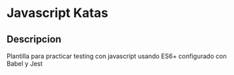 # Javascript Katas

## Descripcion

Plantilla para practicar testing con javascript usando ES6+ configurado con Babel y Jest
